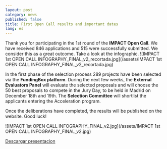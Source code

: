 ```yaml
---
layout: post
category: news
published: false
title: First Open Call results and important dates
lang: es
---
```


Thank you for participating in the 1st round of the **IMPACT Open Call**. We have received 846 applications and 515 were successfully submitted. We consider this as a great outcome.  Take a look at the infographic. ![IMPACT 1st OPEN CALL INFOGRAPHY_FINAL_v2_recortada.jpg](/assets/IMPACT 1st OPEN CALL INFOGRAPHY_FINAL_v2_recortada.jpg)

In the first phase of the selection process 289 projects have been selected via the **FundingBox platform**. During the next few weeks, the **External Evaluators Panel** will evaluate the selected proposals and will choose the 50 best proposals to compete in the Jury Day, to be held in Madrid on December 18th and 19th. The **Selection Committee** will shortlist the applicants entering the Acceleration program.

Once the deliberations have completed, the results will be published on the website.  Good luck!

![IMPACT 1st OPEN CALL INFOGRAPHY_FINAL_v2.jpg](/assets/IMPACT 1st OPEN CALL INFOGRAPHY_FINAL_v2.jpg)


<a href=”/assets/Impact_Webinar-01_Presentacion_MR_v2.pdf”><i class=”icon-download-1”></i> Descargar presentacion</a>